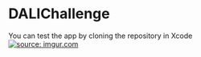 # DALIChallenge

You can test the app by cloning the repository in Xcode
<a href="https://imgur.com/9eCzg7u"><img src="https://imgur.com/9eCzg7u.png" title="source: imgur.com" /></a>
